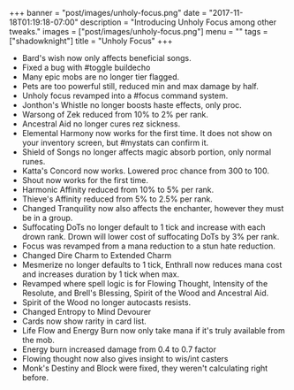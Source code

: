 +++
banner = "post/images/unholy-focus.png"
date = "2017-11-18T01:19:18-07:00"
description = "Introducing Unholy Focus among other tweaks."
images = ["post/images/unholy-focus.png"]
menu = ""
tags = ["shadowknight"]
title = "Unholy Focus"
+++
* Bard's wish now only affects beneficial songs.
* Fixed a bug with #toggle buildecho
* Many epic mobs are no longer tier flagged.
* Pets are too powerful still, reduced min and max damage by half.
* Unholy focus revamped into a #focus command system.
* Jonthon's Whistle no longer boosts haste effects, only proc.
* Warsong of Zek reduced from 10% to 2% per rank.
* Ancestral Aid no longer cures rez sickness.
* Elemental Harmony now works for the first time. It does not show on your inventory screen, but #mystats can confirm it.
* Shield of Songs no longer affects magic absorb portion, only normal runes.
* Katta's Concord now works. Lowered proc chance from 300 to 100.
* Shout now works for the first time.
* Harmonic Affinity reduced from 10% to 5% per rank.
* Thieve's Affinity reduced from 5% to 2.5% per rank.
* Changed Tranquility now also affects the enchanter, however they must be in a group.
* Suffocating DoTs no longer default to 1 tick and increase with each drown rank. Drown will lower cost of suffocating DoTs by 3% per rank.
* Focus was revamped from a mana reduction to a stun hate reduction.
* Changed Dire Charm to Extended Charm
* Mesmerize no longer defaults to 1 tick, Enthrall now reduces mana cost and increases duration by 1 tick when max.
* Revamped where spell logic is for Flowing Thought, Intensity of the Resolute, and Brell's Blessing, Spirit of the Wood and Ancestral Aid.
* Spirit of the Wood no longer autocasts resists.
* Changed Entropy to Mind Devourer
* Cards now show rarity in card list.
* Life Flow and Energy Burn now only take mana if it's truly available from the mob.
* Energy burn increased damage from 0.4 to 0.7 factor
* Flowing thought now also gives insight to wis/int casters
* Monk's Destiny and Block were fixed, they weren't calculating right before.
<!--more-->